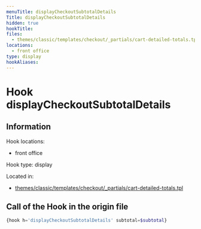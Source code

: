 ```yaml
---
menuTitle: displayCheckoutSubtotalDetails
Title: displayCheckoutSubtotalDetails
hidden: true
hookTitle: 
files:
  - themes/classic/templates/checkout/_partials/cart-detailed-totals.tpl
locations:
  - front office
type: display
hookAliases:
---
```


# Hook displayCheckoutSubtotalDetails

## Information

Hook locations: 
  - front office

Hook type: display

Located in: 
  - [themes/classic/templates/checkout/_partials/cart-detailed-totals.tpl](https://github.com/PrestaShop/PrestaShop/blob/8.0.x/themes/classic/templates/checkout/_partials/cart-detailed-totals.tpl)

## Call of the Hook in the origin file

```php
{hook h='displayCheckoutSubtotalDetails' subtotal=$subtotal}
```
